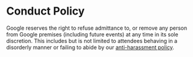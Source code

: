 # Conduct Policy

Google reserves the right to refuse admittance to, or remove any
person from Google premises (including future events) at any time in
its sole discretion.  This includes but is not limited to attendees
behaving in a disorderly manner or failing to abide by our
[anti-harassment policy](http://www.google.com/events/policy/anti-harassmentpolicy.html).

